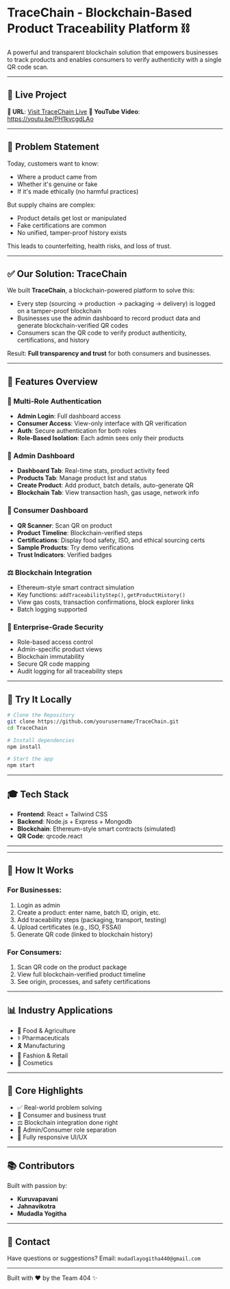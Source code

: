 # TraceChain - Blockchain-Based Product Traceability Platform ⛓️

A powerful and transparent blockchain solution that empowers businesses to track products and enables consumers to verify authenticity with a single QR code scan.

---

## 🔗 Live Project

**🔗 URL**: [Visit TraceChain Live](https://trace-trust.vercel.app) 
**🔗 YouTube Video**: https://youtu.be/PH1kvcgdLAo

---

## 📂 Problem Statement

Today, customers want to know:

* Where a product came from
* Whether it's genuine or fake
* If it's made ethically (no harmful practices)

But supply chains are complex:

* Product details get lost or manipulated
* Fake certifications are common
* No unified, tamper-proof history exists

This leads to counterfeiting, health risks, and loss of trust.

---

## ✅ Our Solution: TraceChain

We built **TraceChain**, a blockchain-powered platform to solve this:

* Every step (sourcing → production → packaging → delivery) is logged on a tamper-proof blockchain
* Businesses use the admin dashboard to record product data and generate blockchain-verified QR codes
* Consumers scan the QR code to verify product authenticity, certifications, and history

Result: **Full transparency and trust** for both consumers and businesses.

---

## 🏢 Features Overview

### 👥 Multi-Role Authentication

* **Admin Login**: Full dashboard access
* **Consumer Access**: View-only interface with QR verification
* **Auth**: Secure authentication for both roles
* **Role-Based Isolation**: Each admin sees only their products

### 💼 Admin Dashboard

* **Dashboard Tab**: Real-time stats, product activity feed
* **Products Tab**: Manage product list and status
* **Create Product**: Add product, batch details, auto-generate QR
* **Blockchain Tab**: View transaction hash, gas usage, network info

### 👤 Consumer Dashboard

* **QR Scanner**: Scan QR on product
* **Product Timeline**: Blockchain-verified steps
* **Certifications**: Display food safety, ISO, and ethical sourcing certs
* **Sample Products**: Try demo verifications
* **Trust Indicators**: Verified badges

### ⚖️ Blockchain Integration

* Ethereum-style smart contract simulation
* Key functions: `addTraceabilityStep()`, `getProductHistory()`
* View gas costs, transaction confirmations, block explorer links
* Batch logging supported

### 🔐 Enterprise-Grade Security

* Role-based access control
* Admin-specific product views
* Blockchain immutability
* Secure QR code mapping
* Audit logging for all traceability steps

---

## 🚀 Try It Locally

```bash
# Clone the Repository
git clone https://github.com/yourusername/TraceChain.git
cd TraceChain

# Install dependencies
npm install

# Start the app
npm start
```

---

## 🎓 Tech Stack

* **Frontend**: React + Tailwind CSS
* **Backend**: Node.js + Express + Mongodb
* **Blockchain**: Ethereum-style smart contracts (simulated)
* **QR Code**: qrcode.react

---



---

## 📆 How It Works

### For Businesses:

1. Login as admin
2. Create a product: enter name, batch ID, origin, etc.
3. Add traceability steps (packaging, transport, testing)
4. Upload certificates (e.g., ISO, FSSAI)
5. Generate QR code (linked to blockchain history)

### For Consumers:

1. Scan QR code on the product package
2. View full blockchain-verified product timeline
3. See origin, processes, and safety certifications

---

## 📊 Industry Applications

* 🌾 Food & Agriculture
* ⚕️ Pharmaceuticals
* 🎗 Manufacturing
* 👗 Fashion & Retail
* 🌺 Cosmetics

---

## 🌟 Core Highlights

* ✅ Real-world problem solving
* 🤝 Consumer and business trust
* ⚖️ Blockchain integration done right
* 🏦 Admin/Consumer role separation
* 🚀 Fully responsive UI/UX

---

## 📚 Contributors

Built with passion by:

* **Kuruvapavani**
* **Jahnavikotra**
* **Mudadla Yogitha**

---

## 📧 Contact

Have questions or suggestions?
Email: `mudadlayogitha440@gmail.com`

---

Built with ❤️ by the Team 404 ✨
